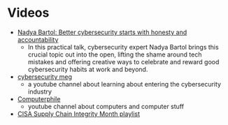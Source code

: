 # Videos

* [Nadya Bartol: Better cybersecurity starts with honesty and accountability](https://www.ted.com/talks/nadya_bartol_better_cybersecurity_starts_with_honesty_and_accountability#t-45778)
  * In this practical talk, cybersecurity expert Nadya Bartol brings this crucial topic out into the open, lifting the shame around tech mistakes and offering creative ways to celebrate and reward good cybersecurity habits at work and beyond.
* [cybersecurity meg](https://www.youtube.com/channel/UCQiE6iIQr9bNSFaYcFgFYGw) 
  * a youtube channel about learning about entering the cybersecurity industry
* [Computerphile](https://www.youtube.com/user/Computerphile/featured)
  * youtube channel about computers and computer stuff
* [CISA Supply Chain Integrity Month playlist](https://www.youtube.com/playlist?list=PL-BF3N9rHBLLgcRxszwuZ_Opiu9253FqN)


